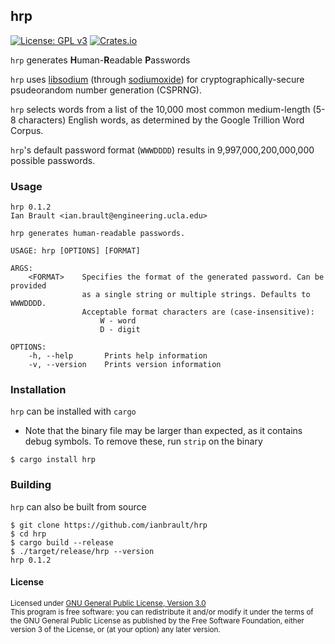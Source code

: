 ## hrp

[![License: GPL v3](https://img.shields.io/badge/License-GPLv3-blue.svg)](https://www.gnu.org/licenses/gpl-3.0)
[![Crates.io](https://img.shields.io/crates/v/hrp.svg)](https://crates.io/crates/hrp)

`hrp` generates **H**uman-**R**eadable **P**asswords

`hrp` uses [libsodium](https://libsodium.gitbook.io/doc/) (through
[sodiumoxide](https://docs.rs/sodiumoxide/0.2.5/sodiumoxide/)) for
cryptographically-secure psudeorandom number generation (CSPRNG).

`hrp` selects words from a list of the 10,000 most common medium-length (5-8
characters) English words, as determined by the Google Trillion Word Corpus.

`hrp`'s default password format (`WWWDDDD`) results in 9,997,000,200,000,000
possible passwords.

### Usage

```
hrp 0.1.2
Ian Brault <ian.brault@engineering.ucla.edu>

hrp generates human-readable passwords.

USAGE: hrp [OPTIONS] [FORMAT]

ARGS:
    <FORMAT>    Specifies the format of the generated password. Can be provided
                as a single string or multiple strings. Defaults to WWWDDDD.
                Acceptable format characters are (case-insensitive):
                    W - word
                    D - digit

OPTIONS:
    -h, --help       Prints help information
    -v, --version    Prints version information
```

### Installation

`hrp` can be installed with `cargo`

- Note that the binary file may be larger than expected, as it contains debug
symbols. To remove these, run `strip` on the binary

```
$ cargo install hrp
```

### Building

`hrp` can also be built from source

```
$ git clone https://github.com/ianbrault/hrp
$ cd hrp
$ cargo build --release
$ ./target/release/hrp --version
hrp 0.1.2
```

#### License

<sup>
Licensed under <a href="LICENSE">GNU General Public License, Version 3.0</a>
</sup>
<br/>
<sub>
This program is free software: you can redistribute it and/or modify it under
the terms of the GNU General Public License as published by the Free Software
Foundation, either version 3 of the License, or (at your option) any later
version.
</sub>
